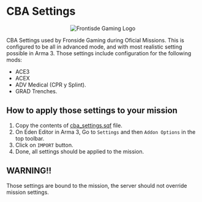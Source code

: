 # CBA Settings

<center>

![Frontisde Gaming Logo](https://frontsidegaming.com/forum/uploads/monthly_2018_01/FSG_LogoC_Web.png.a95995f0ed51e905e529bdea7022481f.png)

</center>

CBA Settings used by Fronside Gaming during Oficial Missions. This is configured to be all in advanced mode, and with most realistic setting possible in Arma 3.
Those settings include configuration for the following mods:

- ACE3
- ACEX
- ADV Medical (CPR y Splint).
- GRAD Trenches.

## How to apply those settings to your mission

1. Copy the contents of [cba_settings.sqf](cba_settings.sqf) file.
2. On Eden Editor in Arma 3, Go to `Settings` and then `Addon Options` in the top toolbar.
3. Click on `IMPORT` button.
4. Done, all settings should be applied to the mission.

## WARNING!!

Those settings are bound to the mission, the server should not override mission settings.
